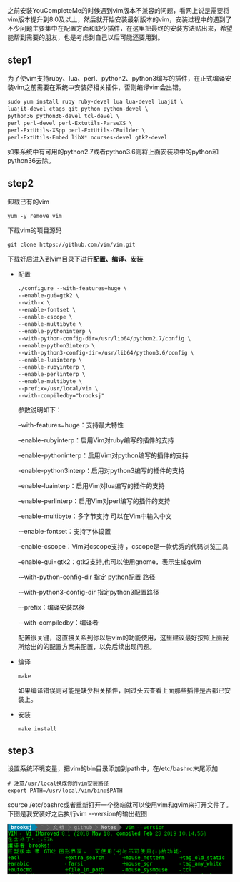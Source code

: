之前安装YouCompleteMe的时候遇到vim版本不兼容的问题，看网上说是需要将vim版本提升到8.0及以上，然后就开始安装最新版本的vim，安装过程中的遇到了不少问题主要集中在配置方面和缺少插件，在这里把最终的安装方法贴出来，希望能帮到需要的朋友，也是考虑到自己以后可能还要用到。

## step1

为了使vim支持ruby、lua、perl、python2、python3编写的插件，在正式编译安装vim之前需要在系统中安装好相关插件，否则编译vim会出错。

```shell
sudo yum install ruby ruby-devel lua lua-devel luajit \
luajit-devel ctags git python python-devel \
python36 python36-devel tcl-devel \
perl perl-devel perl-Extutils-ParseXS \
perl-ExtUtils-XSpp perl-ExtUtils-CBuilder \
perl-ExtUtils-Embed libX* ncurses-devel gtk2-devel
```

如果系统中有可用的python2.7或者python3.6则将上面安装项中的python和python36去除。

## step2

卸载已有的vim

```shell
yum -y remove vim
```

下载vim的项目源码

```shell
git clone https://github.com/vim/vim.git
```

下载好后进入到vim目录下进行**配置、编译、安装**

* 配置
  ```shell
  ./configure --with-features=huge \
  --enable-gui=gtk2 \
  --with-x \
  --enable-fontset \
  --enable-cscope \
  --enable-multibyte \
  --enable-pythoninterp \
  --with-python-config-dir=/usr/lib64/python2.7/config \
  --enable-python3interp \
  --with-python3-config-dir=/usr/lib64/python3.6/config \
  --enable-luainterp \
  --enable-rubyinterp \
  --enable-perlinterp \
  --enable-multibyte \
  --prefix=/usr/local/vim \
  --with-compiledby="brooksj"
  ```

  参数说明如下：

  –with-features=huge：支持最大特性 

  –enable-rubyinterp：启用Vim对ruby编写的插件的支持 

  –enable-pythoninterp：启用Vim对python编写的插件的支持 

  -enable-python3interp：启用对python3编写的插件的支持

  –enable-luainterp：启用Vim对lua编写的插件的支持 

  –enable-perlinterp：启用Vim对perl编写的插件的支持 

  –enable-multibyte：多字节支持 可以在Vim中输入中文 

  --enable-fontset：支持字体设置

  –enable-cscope：Vim对cscope支持 ，cscope是一款优秀的代码浏览工具

  –enable-gui=gtk2：gtk2支持,也可以使用gnome，表示生成gvim 

  -–with-python-config-dir 指定 python配置 路径 

  --with-python3-config-dir 指定python3配置路径

  –-prefix：编译安装路径 

  --with-compiledby：编译者

  配置很关键，这直接关系到你以后vim的功能使用，这里建议最好按照上面我所给出的的配置方案来配置，以免后续出现问题。

* 编译

  ```shell
  make
  ```

  如果编译错误则可能是缺少相关插件，回过头去查看上面那些插件是否都已安装上。

* 安装

  ```shell
  make install
  ```
## step3

设置系统环境变量，把vim的bin目录添加到path中，在/etc/bashrc末尾添加

```shell
# 注意/usr/local换成你的vim安装路径
export PATH=/usr/local/vim/bin:$PATH 
```

source /etc/bashrc或者重新打开一个终端就可以使用vim和gvim来打开文件了。下图是我安装好之后执行vim --version的输出截图

<div align="center">
    <img src="https://raw.githubusercontent.com/tracy-talent/Notes/master/imgs/vim_version.png">
</div>

